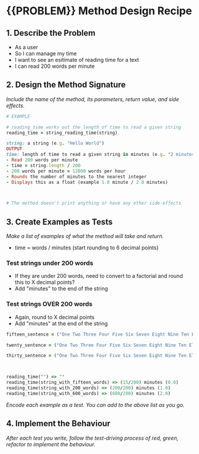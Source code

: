 # {{PROBLEM}} Method Design Recipe

## 1. Describe the Problem
- As a user
- So I can manage my time
- I want to see an esitimate of reading time for a text
- I can read 200 words per minute 

## 2. Design the Method Signature

_Include the name of the method, its parameters, return value, and side effects._

```ruby
# EXAMPLE

# reading_time works out the length of time to read a given string
reading_time = string_reading_time(string)

string: a string (e.g. "Hello World")
OUTPUT
time: length of time to read a given string in minutes (e.g. "2 minutes")
- Read 200 words per minute 
- time = string.length / 200 
- 200 words per minute = 12000 words per hour 
- Rounds the number of minutes to the nearest integer
- Displays this as a float (example 1.0 minute / 2.0 minutes)



# The method doesn't print anything or have any other side-effects
```

## 3. Create Examples as Tests

_Make a list of examples of what the method will take and return._

- time = words / minutes (start rounding to 6 decimal points)

### Test strings under 200 words
- If they are under 200 words, need to convert to a factorial and round this to X decimal points?
- Add "minutes" to the end of the string

### Test strings OVER 200 words
- Again, round to X decimal points
- Add "minutes" at the end of the string

```ruby
fifteen_sentence = ("One Two Three Four Five Six Seven Eight Nine Ten Eleven Twelve Thirteen Fourteen Fifteen")

twenty_sentence = ("One Two Three Four Five Six Seven Eight Nine Ten Eleven Twelve Thirteen Fourteen Fifteen Sixteen Seventeen Eighteen Nineteen Twenty")

thirty_sentence = ("One Two Three Four Five Six Seven Eight Nine Ten Eleven Twelve Thirteen Fourteen Fifteen Sixteen Seventeen Eighteen Nineteen Twenty TwentyOne TwentyTwo TwentyThree TwentyFour TwentyFive TwentySix TwentySeven TwentyEight TwentyNine Thirty")



reading_time("") => ""
reading_time(string_with_fifteen_words) => (15/200) minutes (0.0)
reading_time(string_with_200_words) => (200/200) minutes (1.0)
reading_time(string_with_600_words) => (600/200) minutes (2.0)


```

_Encode each example as a test. You can add to the above list as you go._

## 4. Implement the Behaviour

_After each test you write, follow the test-driving process of red, green, refactor to implement the behaviour._

